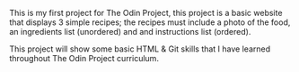 This is my first project for The Odin Project, this project
is a basic website that displays 3 simple recipes; the recipes
must include a photo of the food, an ingredients list (unordered) 
and and instructions list (ordered).

This project will show some basic HTML & Git skills that I have
learned throughout The Odin Project curriculum.
